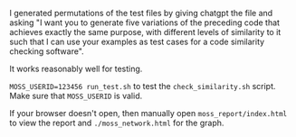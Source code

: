 I generated permutations of the test files by giving chatgpt the file and asking "I want you to generate five variations of the preceding code that achieves exactly the same purpose, with different levels of similarity to it such that I can use your examples as test cases for a code similarity checking software".

It works reasonably well for testing.

`MOSS_USERID=123456 run_test.sh` to test the `check_similarity.sh` script. Make sure that `MOSS_USERID` is valid.

If your browser doesn't open, then manually open `moss_report/index.html` to view the report and `./moss_network.html` for the graph.
